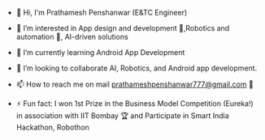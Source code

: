 - 👋 Hi, I'm Prathamesh Penshanwar (E&TC Engineer)
  
- 👀 I’m interested in App design and development 📱,Robotics and automation 🤖, AI-driven solutions
- 🌱 I’m currently learning Android App Development 
- 🤝 I’m looking to collaborate AI, Robotics, and Android app development. 
- 📫 How to reach me on mail prathameshpenshanwar777@gmail.com 📧
- ⚡ Fun fact: I won 1st Prize in the Business Model Competition (Eureka!) in association with IIT Bombay 🏆 and Participate in Smart India Hackathon, Robothon

<!---
PRATHAM777P/PRATHAM777P is a ✨ special ✨ repository because its `README.md` (this file) appears on your GitHub profile.
You can click the Preview link to take a look at your changes.
--->
